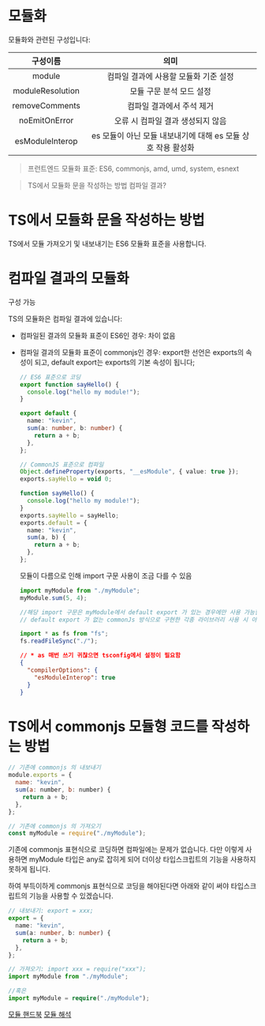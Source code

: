 # 모듈화

모듈화와 관련된 구성입니다:

|     구성이름     |                             의미                             |
| :--------------: | :----------------------------------------------------------: |
|      module      |            컴파일 결과에 사용할 모듈화 기준 설정             |
| moduleResolution |                   모듈 구문 분석 모드 설정                   |
|  removeComments  |                  컴파일 결과에서 주석 제거                   |
|  noEmitOnError   |              오류 시 컴파일 결과 생성되지 않음               |
| esModuleInterop  | es 모듈이 아닌 모듈 내보내기에 대해 es 모듈 상호 작용 활성화 |

> 프런트엔드 모듈화 표준: ES6, commonjs, amd, umd, system, esnext

> TS에서 모듈화 문을 작성하는 방법
> 컴파일 결과?

# TS에서 모듈화 문을 작성하는 방법

TS에서 모듈 가져오기 및 내보내기는 ES6 모듈화 표준을 사용합니다.

# 컴파일 결과의 모듈화

구성 가능

TS의 모듈화은 컴파일 결과에 있습니다:

- 컴파일된 결과의 모듈화 표준이 ES6인 경우: 차이 없음
- 컴파일 결과의 모듈화 표준이 commonjs인 경우: export한 선언은 exports의 속성이 되고, default export는 exports의 기본 속성이 됩니다;

  ```ts
  // ES6 표준으로 코딩
  export function sayHello() {
    console.log("hello my module!");
  }

  export default {
    name: "kevin",
    sum(a: number, b: number) {
      return a + b;
    },
  };

  // CommonJS 표준으로 컴파일
  Object.defineProperty(exports, "__esModule", { value: true });
  exports.sayHello = void 0;

  function sayHello() {
    console.log("hello my module!");
  }
  exports.sayHello = sayHello;
  exports.default = {
    name: "kevin",
    sum(a, b) {
      return a + b;
    },
  };
  ```

  모듈이 다름으로 인해 import 구문 사용이 조금 다를 수 있음

  ```ts
  import myModule from "./myModule";
  myModule.sum(5, 4);

  //해당 import 구문은 myModule에서 default export 가 있는 경우에만 사용 가능함.
  // default export 가 없는 commonJs 방식으로 구현한 각종 라이브러리 사용 시 아래와 같이 import해야 함.

  import * as fs from "fs";
  fs.readFileSync("./");
  ```

  ```json
  // * as 매번 쓰기 귀찮으면 tsconfig에서 설정이 필요함
  {
    "compilerOptions": {
      "esModuleInterop": true
    }
  }
  ```

# TS에서 commonjs 모듈형 코드를 작성하는 방법

```js
// 기존에 commonjs 의 내보내기
module.exports = {
  name: "kevin",
  sum(a: number, b: number) {
    return a + b;
  },
};

// 기존에 commonjs 의 가져오기
const myModule = require("./myModule");
```

기존에 commonjs 표현식으로 코딩하면 컴파일에는 문제가 없습니다.
다만 이렇게 사용하면 myModule 타입은 any로 잡히게 되어 더이상 타입스크립트의 기능을 사용하지 못하게 됩니다.

하여 부득이하게 commonjs 표현식으로 코딩을 해야된다면 아래와 같이 써야 타입스크립트의 기능을 사용할 수 있겠습니다.

```ts
// 내보내기: export = xxx;
export = {
  name: "kevin",
  sum(a: number, b: number) {
    return a + b;
  },
};

// 가져오기: import xxx = require("xxx");
import myModule from "./myModule";

//혹은
import myModule = require("./myModule");
```

[모듈 핸드북](https://www.typescriptlang.org/docs/handbook/2/modules.html)
[모듈 해석](https://www.typescriptlang.org/docs/handbook/module-resolution.html)
